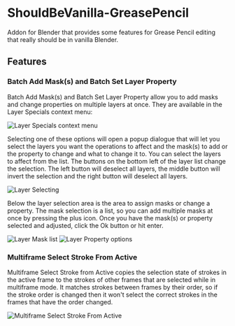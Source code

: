 # ShouldBeVanilla-GreasePencil
Addon for Blender that provides some features for Grease Pencil editing that really should be in vanilla Blender.

## Features
### Batch Add Mask(s) and Batch Set Layer Property
Batch Add Mask(s) and Batch Set Layer Property allow you to add masks and change properties on multiple layers at once. They are available in the Layer Specials context menu:

![Layer Specials context menu](https://i.imgur.com/IExyLwZ.png)

Selecting one of these options will open a popup dialogue that will let you select the layers you want the operations to affect and the mask(s) to add or the property to change and what to change it to. You can select the layers to affect from the list. The buttons on the bottom left of the layer list change the selection. The left button will deselect all layers, the middle button will invert the selection and the right button will deselect all layers.

![Layer Selecting](https://i.imgur.com/qat3UVF.gif)

Below the layer selection area is the area to assign masks or change a property. The mask selection is a list, so you can add multiple masks at once by pressing the plus icon. Once you have the mask(s) or property selected and adjusted, click the Ok button or hit enter.

![Layer Mask list](https://i.imgur.com/pQdktj8.png)
![Layer Property options](https://i.imgur.com/th1ov0E.png)

### Multiframe Select Stroke From Active
Multiframe Select Stroke from Active copies the selection state of strokes in the active frame to the strokes of other frames that are selected while in multiframe mode. It matches strokes between frames by their order, so if the stroke order is changed then it won't select the correct strokes in the frames that have the order changed.

![Multiframe Select Stroke From Active](https://i.imgur.com/Gi2or1e.gif)

